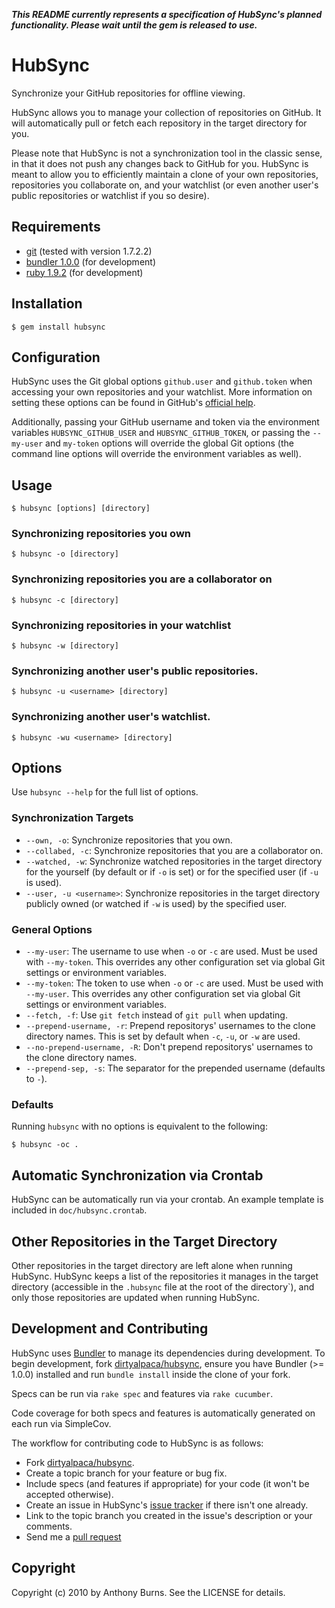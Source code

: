 ***This README currently represents a specification of HubSync's planned
functionality. Please wait until the gem is released to use.***

# HubSync

Synchronize your GitHub repositories for offline viewing.

HubSync allows you to manage your collection of repositories on GitHub. It will
automatically pull or fetch each repository in the target directory for you.

Please note that HubSync is not a synchronization tool in the classic sense, in
that it does not push any changes back to GitHub for you. HubSync is meant to
allow you to efficiently maintain a clone of your own repositories, repositories
you collaborate on, and your watchlist (or even another user's public
repositories or watchlist if you so desire).

## Requirements

* [git](http://git-scm.com) (tested with version 1.7.2.2)
* [bundler 1.0.0](http://gembundler.com) (for development)
* [ruby 1.9.2](http://ruby-lang.org) (for development)

## Installation

    $ gem install hubsync

## Configuration

HubSync uses the Git global options `github.user` and `github.token` when
accessing your own repositories and your watchlist. More information on setting
these options can be found in GitHub's
[official help](http://help.github.com/git-email-settings/).

Additionally, passing your GitHub username and token via the environment
variables `HUBSYNC_GITHUB_USER` and `HUBSYNC_GITHUB_TOKEN`, or passing the
`--my-user` and `my-token` options will override the global Git options (the
command line options will override the environment variables as well).

## Usage

    $ hubsync [options] [directory]

### Synchronizing repositories you own

    $ hubsync -o [directory]

### Synchronizing repositories you are a collaborator on

    $ hubsync -c [directory]

### Synchronizing repositories in your watchlist

    $ hubsync -w [directory]

### Synchronizing another user's public repositories.

    $ hubsync -u <username> [directory]

### Synchronizing another user's watchlist.

    $ hubsync -wu <username> [directory]

## Options

Use `hubsync --help` for the full list of options.

### Synchronization Targets

* `--own, -o`: Synchronize repositories that you own.
* `--collabed, -c`: Synchronize repositories that you are a collaborator on.
* `--watched, -w`: Synchronize watched repositories in the target directory
  for the yourself (by default or if `-o` is set) or for the specified user (if
  `-u` is used).
* `--user, -u <username>`: Synchronize repositories in the target directory
  publicly owned (or watched if `-w` is used) by the specified user.

### General Options

* `--my-user`: The username to use when `-o` or `-c` are used. Must be used with
  `--my-token`. This overrides any other configuration set via global Git
  settings or environment variables.
* `--my-token`: The token to use when `-o` or `-c` are used. Must be used with
  `--my-user`. This overrides any other configuration set via global Git
  settings or environment variables.
* `--fetch, -f`: Use `git fetch` instead of `git pull` when updating.
* `--prepend-username, -r`: Prepend repositorys' usernames to the clone
  directory names. This is set by default when `-c`, `-u`, or `-w` are used.
* `--no-prepend-username, -R`: Don't prepend repositorys' usernames to the
  clone directory names.
* `--prepend-sep, -s`: The separator for the prepended username (defaults to
  `-`).

### Defaults

Running `hubsync` with no options is equivalent to the following:

    $ hubsync -oc .

## Automatic Synchronization via Crontab

HubSync can be automatically run via your crontab. An example template is
included in `doc/hubsync.crontab`.

## Other Repositories in the Target Directory

Other repositories in the target directory are left alone when running HubSync.
HubSync keeps a list of the repositories it manages in the target directory
(accessible in the `.hubsync` file at the root of the directory`), and only
those repositories are updated when running HubSync.

## Development and Contributing

HubSync uses [Bundler](http://gembundler.com) to manage its dependencies during
development. To begin development, fork [dirtyalpaca/hubsync][1], ensure you
have Bundler (>= 1.0.0) installed and run `bundle install` inside the clone of
your fork.

Specs can be run via `rake spec` and features via `rake cucumber`.

Code coverage for both specs and features is automatically generated on each run
via SimpleCov.

The workflow for contributing code to HubSync is as follows:

* Fork [dirtyalpaca/hubsync][1].
* Create a topic branch for your feature or bug fix.
* Include specs (and features if appropriate) for your code (it won't be
  accepted otherwise).
* Create an issue in HubSync's [issue tracker][2] if there isn't one already.
* Link to the topic branch you created in the issue's description or your
  comments.
* Send me a [pull request](http://help.github.com/pull-requests/)

## Copyright

Copyright (c) 2010 by Anthony Burns. See the LICENSE for details.

  [1]: http://github.com/dirtyalpaca/hubsync
  [2]: http://github.com/dirtyalpaca/hubsync/issues
